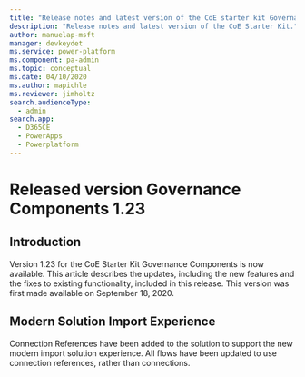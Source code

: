 ```yaml
---
title: "Release notes and latest version of the CoE starter kit Governance components 1.23 | MicrosoftDocs"
description: "Release notes and latest version of the CoE Starter Kit."
author: manuelap-msft
manager: devkeydet
ms.service: power-platform
ms.component: pa-admin
ms.topic: conceptual
ms.date: 04/10/2020
ms.author: mapichle
ms.reviewer: jimholtz
search.audienceType: 
  - admin
search.app: 
  - D365CE
  - PowerApps
  - Powerplatform
---
```


# Released version Governance Components 1.23

## Introduction

Version 1.23 for the CoE Starter Kit Governance Components is now available. This article describes the updates, including the new features and the fixes to existing functionality, included in this release. This version was first made available on September 18, 2020.

## Modern Solution Import Experience

Connection References have been added to the solution to support the new modern import solution experience. All flows have been updated to use connection references, rather than connections.
